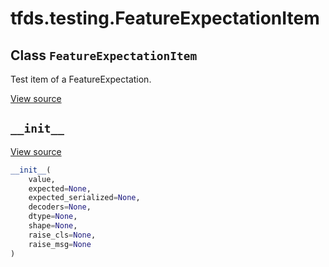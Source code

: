 <div itemscope itemtype="http://developers.google.com/ReferenceObject">
<meta itemprop="name" content="tfds.testing.FeatureExpectationItem" />
<meta itemprop="path" content="Stable" />
<meta itemprop="property" content="__init__"/>
</div>

# tfds.testing.FeatureExpectationItem

## Class `FeatureExpectationItem`

Test item of a FeatureExpectation.

<a target="_blank" href=https://github.com/tensorflow/datasets/tree/master/tensorflow_datasets/testing/test_utils.py>View
source</a>

<!-- Placeholder for "Used in" -->


<h2 id="__init__"><code>__init__</code></h2>

<a target="_blank" href=https://github.com/tensorflow/datasets/tree/master/tensorflow_datasets/testing/test_utils.py>View
source</a>

```python
__init__(
    value,
    expected=None,
    expected_serialized=None,
    decoders=None,
    dtype=None,
    shape=None,
    raise_cls=None,
    raise_msg=None
)
```
